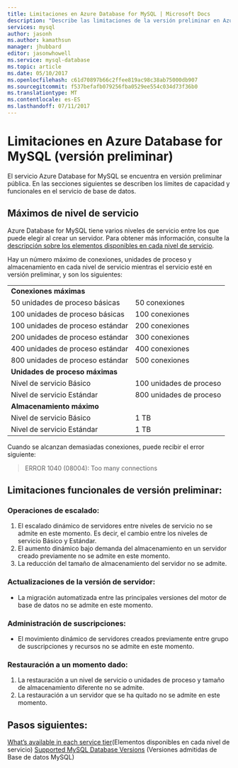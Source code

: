 ```yaml
---
title: Limitaciones en Azure Database for MySQL | Microsoft Docs
description: "Describe las limitaciones de la versión preliminar en Azure Database for MySQL."
services: mysql
author: jasonh
ms.author: kamathsun
manager: jhubbard
editor: jasonwhowell
ms.service: mysql-database
ms.topic: article
ms.date: 05/10/2017
ms.openlocfilehash: c61d70897b66c2ffee819ac98c38ab75000db907
ms.sourcegitcommit: f537befafb079256fba0529ee554c034d73f36b0
ms.translationtype: MT
ms.contentlocale: es-ES
ms.lasthandoff: 07/11/2017
---
```

# <a name="limitations-in-azure-database-for-mysql-preview"></a>Limitaciones en Azure Database for MySQL (versión preliminar)
El servicio Azure Database for MySQL se encuentra en versión preliminar pública. En las secciones siguientes se describen los límites de capacidad y funcionales en el servicio de base de datos.

## <a name="service-tier-maximums"></a>Máximos de nivel de servicio
Azure Database for MySQL tiene varios niveles de servicio entre los que puede elegir al crear un servidor. Para obtener más información, consulte la [descripción sobre los elementos disponibles en cada nivel de servicio](concepts-service-tiers.md).  

Hay un número máximo de conexiones, unidades de proceso y almacenamiento en cada nivel de servicio mientras el servicio esté en versión preliminar, y son los siguientes: 

|                            |                   |
| :------------------------- | :---------------- |
| **Conexiones máximas**        |                   |
| 50 unidades de proceso básicas     | 50 conexiones    |
| 100 unidades de proceso básicas    | 100 conexiones   |
| 100 unidades de proceso estándar | 200 conexiones   |
| 200 unidades de proceso estándar | 300 conexiones   |
| 400 unidades de proceso estándar | 400 conexiones   |
| 800 unidades de proceso estándar | 500 conexiones   |
| **Unidades de proceso máximas**      |                   |
| Nivel de servicio Básico         | 100 unidades de proceso |
| Nivel de servicio Estándar      | 800 unidades de proceso |
| **Almacenamiento máximo**            |                   |
| Nivel de servicio Básico         | 1 TB              |
| Nivel de servicio Estándar      | 1 TB              |

Cuando se alcanzan demasiadas conexiones, puede recibir el error siguiente:
> ERROR 1040 (08004): Too many connections

## <a name="preview-functional-limitations"></a>Limitaciones funcionales de versión preliminar:
### <a name="scale-operations"></a>Operaciones de escalado:
1.  El escalado dinámico de servidores entre niveles de servicio no se admite en este momento. Es decir, el cambio entre los niveles de servicio Básico y Estándar.
2.  El aumento dinámico bajo demanda del almacenamiento en un servidor creado previamente no se admite en este momento.
3.  La reducción del tamaño de almacenamiento del servidor no se admite.

### <a name="server-version-upgrades"></a>Actualizaciones de la versión de servidor:
- La migración automatizada entre las principales versiones del motor de base de datos no se admite en este momento.

### <a name="subscription-management"></a>Administración de suscripciones:
- El movimiento dinámico de servidores creados previamente entre grupo de suscripciones y recursos no se admite en este momento.

### <a name="point-in-time-restore"></a>Restauración a un momento dado:
1.  La restauración a un nivel de servicio o unidades de proceso y tamaño de almacenamiento diferente no se admite.
2.  La restauración a un servidor que se ha quitado no se admite en este momento.

## <a name="next-steps"></a>Pasos siguientes:
[What’s available in each service tier](concepts-service-tiers.md)(Elementos disponibles en cada nivel de servicio)
[Supported MySQL Database Versions](concepts-supported-versions.md) (Versiones admitidas de Base de datos MySQL)
